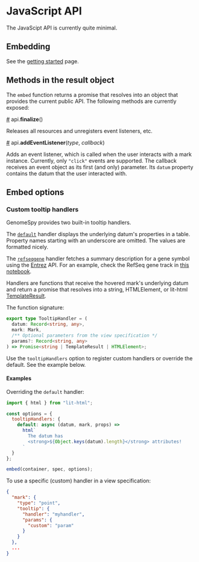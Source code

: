 # JavaScript API

The JavaScipt API is currently quite minimal.

## Embedding

See the [getting started](./getting-started.md) page.

## Methods in the result object

The `embed` function returns a promise that resolves into an object that provides
the current public API. The following methods are currently exposed:

<a name="api_finalize" href="#api_finalize">#</a>
api.<b>finalize</b>()

Releases all resources and unregisters event listeners, etc.

<a name="api_addEventListener" href="#api_addEventListener">#</a>
api.<b>addEventListener</b>(<i>type</i>, <i>callback</i>)

Adds an event listener, which is called when the user interacts with a mark
instance. Currently, only `"click"` events are supported. The callback receives
an event object as its first (and only) parameter. Its `datum` property
contains the datum that the user interacted with.

## Embed options

### Custom tooltip handlers

GenomeSpy provides two built-in tooltip handlers.

The
[`default`](https://github.com/tuner/genome-spy/blob/master/packages/genome-spy/src/tooltip/dataTooltipHandler.js)
handler displays the underlying datum's properties in a table. Property names
starting with an underscore are omitted. The values are formatted nicely.

The
[`refseqgene`](https://github.com/tuner/genome-spy/blob/master/packages/genome-spy/src/tooltip/refseqGeneTooltipHandler.js)
handler fetches a summary description for a gene symbol using the
[Entrez](https://www.ncbi.nlm.nih.gov/home/develop/api/) API. For an example,
check the RefSeq gene track in
[this notebook](https://observablehq.com/@tuner/annotation-tracks).

Handlers are functions that receive the hovered mark's underlying datum and
return a promise that resolves into a string, HTMLElement, or lit-html
[TemplateResult](https://lit.dev/docs/libraries/standalone-templates/).

The function signature:

```ts
export type TooltipHandler = (
  datum: Record<string, any>,
  mark: Mark,
  /** Optional parameters from the view specification */
  params?: Record<string, any>
) => Promise<string | TemplateResult | HTMLElement>;
```

Use the `tooltipHandlers` option to register custom handlers or override the
default. See the example below.

#### Examples

Overriding the `default` handler:

```js
import { html } from "lit-html";

const options = {
  tooltipHandlers: {
    default: async (datum, mark, props) =>
      html`
        The datum has
        <strong>${Object.keys(datum).length}</strong> attributes!
      `
  }
};

embed(container, spec, options);
```

To use a specific (custom) handler in a view specification:

```json
{
  "mark": {
    "type": "point",
    "tooltip": {
      "handler": "myhandler",
      "params": {
        "custom": "param"
      }
    }
  },
  ...
}
```
